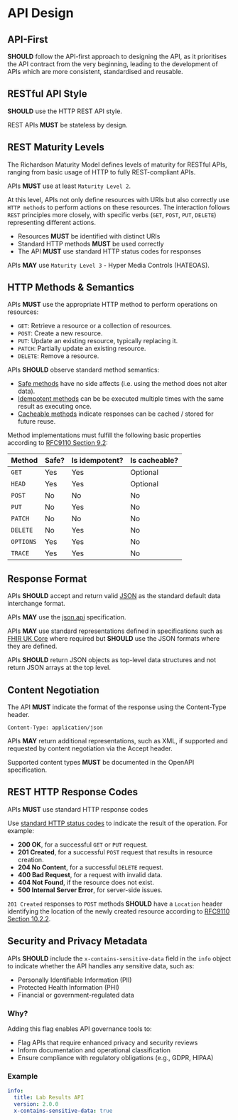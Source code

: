 # API Design

## API-First

**SHOULD** follow the API-first approach to designing the API, as it prioritises the API contract from the very beginning, leading to the development of APIs which are more consistent, standardised and reusable.

## RESTful API Style

**SHOULD** use the HTTP REST API style.

REST APIs **MUST** be stateless by design.

## REST Maturity Levels

The Richardson Maturity Model defines levels of maturity for RESTful APIs, ranging from basic usage of HTTP to fully REST-compliant APIs.

APIs **MUST** use at least `Maturity Level 2`.

At this level, APIs not only define resources with URIs but also correctly use `HTTP methods` to perform actions on these resources. The interaction follows `REST` principles more closely, with specific verbs (`GET`, `POST`, `PUT`, `DELETE`) representing different actions.

- Resources **MUST** be identified with distinct URIs
- Standard HTTP methods **MUST** be used correctly
- The API **MUST** use standard HTTP status codes for responses

APIs **MAY** use `Maturity Level 3` - Hyper Media Controls (HATEOAS).

## HTTP Methods & Semantics

APIs **MUST** use the appropriate HTTP method to perform operations on resources:

- `GET`: Retrieve a resource or a collection of resources.
- `POST`: Create a new resource.
- `PUT`: Update an existing resource, typically replacing it.
- `PATCH`: Partially update an existing resource.
- `DELETE`: Remove a resource.

APIs **SHOULD** observe standard method semantics:

- [Safe methods](https://datatracker.ietf.org/doc/html/rfc9110#section-9.2.1) have no side affects (i.e. using the method does not alter data).
- [Idempotent methods](https://datatracker.ietf.org/doc/html/rfc9110#section-9.2.2) can be be executed multiple times with the same result as executing once.
- [Cacheable methods](https://datatracker.ietf.org/doc/html/rfc9110#section-9.2.3) indicate responses can be cached / stored for future reuse.

Method implementations must fulfill the following basic properties according to [RFC9110 Section 9.2](https://datatracker.ietf.org/doc/html/rfc9110#section-9.2):

| Method    | Safe? | Is idempotent? | Is cacheable? |
|-----------|-------|----------------|---------------|
| `GET`     | Yes   | Yes            | Optional      |
| `HEAD`    | Yes   | Yes            | Optional      |
| `POST`    | No    | No             | No            |
| `PUT`     | No    | Yes            | No            |
| `PATCH`   | No    | No             | No            |
| `DELETE`  | No    | Yes            | No            |
| `OPTIONS` | Yes   | Yes            | No            |
| `TRACE`   | Yes   | Yes            | No            |

## Response Format

APIs **SHOULD** accept and return valid [JSON](https://datatracker.ietf.org/doc/html/rfc8259) as the standard default data interchange format.

APIs **MAY** use the [json.api](https://jsonapi.org/) specification.

APIs **MAY** use standard representations defined in specifications such as [FHIR UK Core](https://digital.nhs.uk/services/fhir-uk-core) where required but **SHOULD** use the JSON formats where they are defined.

APIs **SHOULD** return JSON objects as top-level data structures and not return JSON arrays at the top level.

## Content Negotiation

The API **MUST** indicate the format of the response using the Content-Type header.

```text
Content-Type: application/json
```

APIs **MAY** return additional representations, such as XML, if supported and requested by content negotiation via the Accept header.

Supported content types **MUST** be documented in the OpenAPI specification.

## REST HTTP Response Codes

APIs **MUST** use standard HTTP response codes

Use [standard HTTP status codes](https://www.iana.org/assignments/http-status-codes/http-status-codes.xhtml) to indicate the result of the operation. For example:

- **200 OK**, for a successful `GET` or `PUT` request.
- **201 Created**, for a successful `POST` request that results in resource creation.
- **204 No Content**, for a successful `DELETE` request.
- **400 Bad Request**, for a request with invalid data.
- **404 Not Found**, if the resource does not exist.
- **500 Internal Server Error**, for server-side issues.

`201 Created` responses to `POST` methods **SHOULD** have a `Location` header identifying the location of the newly created resource according to [RFC9110 Section 10.2.2](https://datatracker.ietf.org/doc/html/rfc9110#section-10.2.2).


## Security and Privacy Metadata

APIs **SHOULD** include the `x-contains-sensitive-data` field in the `info` object to indicate whether the API handles any sensitive data, such as:

- Personally Identifiable Information (PII)
- Protected Health Information (PHI)
- Financial or government-regulated data

### Why?

Adding this flag enables API governance tools to:

- Flag APIs that require enhanced privacy and security reviews
- Inform documentation and operational classification
- Ensure compliance with regulatory obligations (e.g., GDPR, HIPAA)

### Example

```yaml
info:
  title: Lab Results API
  version: 2.0.0
  x-contains-sensitive-data: true
```
